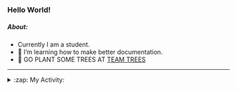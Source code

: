 ### Hello World!

##### About:
- Currently I am a student.
- 🌱 I’m learning how to make better documentation.
- 🌱 GO PLANT SOME TREES AT [TEAM TREES](https://teamtrees.org/)

---
<details>
  <summary>:zap: My Activity:</summary>
  
<!--START_SECTION:waka-->
![Code Time](http://img.shields.io/badge/Code%20Time-1%2C123%20hrs%2015%20mins-blue)

**I'm a Night 🦉** 

```text
🌞 Morning                1658 commits        ██░░░░░░░░░░░░░░░░░░░░░░░   09.92 % 
🌆 Daytime                5635 commits        ████████░░░░░░░░░░░░░░░░░   33.72 % 
🌃 Evening                4739 commits        ███████░░░░░░░░░░░░░░░░░░   28.36 % 
🌙 Night                  4677 commits        ███████░░░░░░░░░░░░░░░░░░   27.99 % 
```
📅 **I'm Most Productive on Wednesday** 

```text
Monday                   2396 commits        ████░░░░░░░░░░░░░░░░░░░░░   14.34 % 
Tuesday                  2101 commits        ███░░░░░░░░░░░░░░░░░░░░░░   12.57 % 
Wednesday                4011 commits        ██████░░░░░░░░░░░░░░░░░░░   24.01 % 
Thursday                 2215 commits        ███░░░░░░░░░░░░░░░░░░░░░░   13.26 % 
Friday                   1663 commits        ██░░░░░░░░░░░░░░░░░░░░░░░   09.95 % 
Saturday                 1475 commits        ██░░░░░░░░░░░░░░░░░░░░░░░   08.83 % 
Sunday                   2848 commits        ████░░░░░░░░░░░░░░░░░░░░░   17.04 % 
```


📊 **This Week I Spent My Time On** 

```text
🔥 Editors: 
VS Code                  1 hr 42 mins        █████████████████████████   100.00 % 

🐱‍💻 Projects: 
praise                   1 hr 11 mins        █████████████████░░░░░░░░   69.78 % 
discord-bot              30 mins             ███████░░░░░░░░░░░░░░░░░░   29.49 % 
CSF22                    0 secs              ░░░░░░░░░░░░░░░░░░░░░░░░░   00.72 % 
```


 Last Updated on 19/05/2023 11:07:55 UTC
<!--END_SECTION:waka-->
</details>
